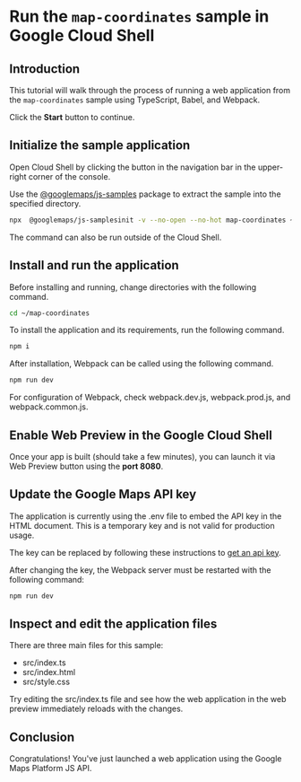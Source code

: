 # Run the `map-coordinates` sample in Google Cloud Shell

<walkthrough-tutorial-duration duration="10"/>

## Introduction

This tutorial will walk through the process of running a web application from
the `map-coordinates` sample using TypeScript, Babel, and Webpack.

Click the **Start** button to continue.

## Initialize the sample application

Open Cloud Shell by clicking the
<walkthrough-cloud-shell-icon></walkthrough-cloud-shell-icon> button in the
navigation bar in the upper-right corner of the console.

Use the [@googlemaps/js-samples](https://www.npmjs.com/package/@googlemaps/js-samples) package to 
extract the sample into the specified directory.

```bash
npx  @googlemaps/js-samplesinit -v --no-open --no-hot map-coordinates ~/map-coordinates
```

The command can also be run outside of the Cloud Shell.

## Install and run the application

Before installing and running, change directories with the following command.

```bash
cd ~/map-coordinates
```

To install the application and its requirements, run the following command.

```bash
npm i
```

After installation, Webpack can be called using the following command.

```bash
npm run dev
```

For configuration of Webpack, check
<walkthrough-editor-open-file filePath="map-coordinates/webpack.dev.js">webpack.dev.js</walkthrough-editor-open-file>,
<walkthrough-editor-open-file filePath="map-coordinates/webpack.prod.js">webpack.prod.js</walkthrough-editor-open-file>,
and
<walkthrough-editor-open-file filePath="map-coordinates/webpack.common.js">webpack.common.js</walkthrough-editor-open-file>.

## Enable Web Preview in the Google Cloud Shell

Once your app is built (should take a few minutes), you can launch it via
<walkthrough-spotlight-pointer target="cloudshell" spotlightId="devshell-web-preview-button">Web
Preview button</walkthrough-spotlight-pointer> using the **port 8080**.

## Update the Google Maps API key

The application is currently using the
<walkthrough-editor-open-file filePath="map-coordinates/.env">.env</walkthrough-editor-open-file>
file to embed the API key in the HTML document. This is a temporary key and is
not valid for production usage.

The key can be replaced by following these instructions to
[get an api key](https://developers.google.com/maps/documentation/javascript/get-api-key).

After changing the key, the Webpack server must be restarted with the following
command:

```bash
npm run dev
```

## Inspect and edit the application files

There are three main files for this sample:

*   <walkthrough-editor-open-file filePath="map-coordinates/src/index.ts">src/index.ts</walkthrough-editor-open-file>
*   <walkthrough-editor-open-file filePath="map-coordinates/src/index.html">src/index.html</walkthrough-editor-open-file>
*   <walkthrough-editor-open-file filePath="map-coordinates/src/style.css">src/style.css</walkthrough-editor-open-file>

Try editing the <walkthrough-editor-open-file filePath="map-coordinates/src/index.ts">src/index.ts</walkthrough-editor-open-file> file and see how the web application in the web preview immediately reloads with the changes.

## Conclusion

<walkthrough-conclusion-trophy></walkthrough-conclusion-trophy>

Congratulations! You've just launched a web application using the Google Maps
Platform JS API.
